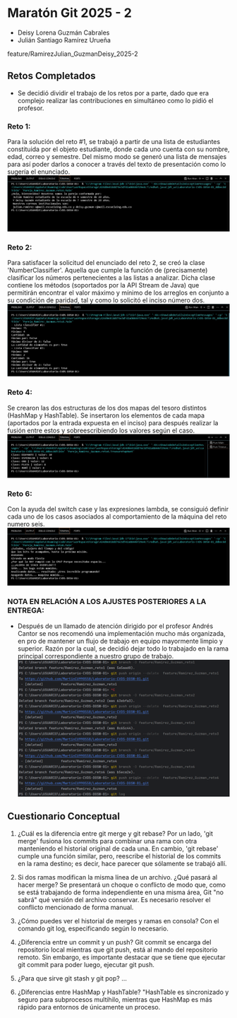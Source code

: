 # Maratón Git 2025 - 2

- Deisy Lorena Guzmán Cabrales
- Julián Santiago Ramírez Urueña

feature/RamirezJulian_GuzmanDeisy_2025-2

## Retos Completados

- Se decidió dividir el trabajo de los retos por a parte, dado
que era complejo realizar las contribuciones en simultáneo como
lo pidió el profesor. 

### Reto 1: 
Para la solución del reto #1, se trabajó a partir de una lista
de estudiantes constituida por el objeto estudiante, donde cada
uno cuenta con su nombre, edad, correo y semestre.
Del mismo modo se generó una lista de mensajes para así poder 
darlos a conocer a través del texto de presentación como lo sugería 
el enunciado.
![Evidencia Reto 1](RamirezGuzmanAssets/image-reto1.png)

### Reto 2:
Para satisfacer la solicitud del enunciado del reto 2, se creó la clase
'NumberClassifier'. Aquella que cumple la función de (precisamente) clasificar
los números pertenecientes a las listas a analizar. Dicha clase contiene los métodos
(soportados por la API Stream de Java) que permitirán encontrar el valor máximo y mínimo 
de los arreglos en conjunto a su condición de paridad, tal y como lo solicitó el inciso
número dos.
![Evidencia Reto 2](RamirezGuzmanAssets/image-reto2.png)

### Reto 4:
Se crearon las dos estructuras de los dos mapas del tesoro distintos (HashMap y HashTable). 
Se insertaron los elementos de cada mapa (aportados por la entrada expuesta en el inciso) para
después realizar la fusión entre estos y sobreescribiendo los valores según el caso.
![Evidencia Reto 4](RamirezGuzmanAssets/image-reto4.png)

### Reto 6:
Con la ayuda del switch case y las expresiones lambda, se consiguió definir cada uno de los casos
asociados al comportamiento de la máquina del reto numero seis. 
![Evidencia Reto 6](RamirezGuzmanAssets/image-reto6.png)

### NOTA EN RELACIÓN A LOS AJUSTES POSTERIORES A LA ENTREGA:

- Después de un llamado de atención dirigido por el profesor Andrés Cantor
se nos recomendó una implementación mucho más organizada, en pro de mantener un flujo
de trabajo en equipo mayormente limpio y superior.
Razón por la cual, se decidió dejar todo lo  trabajado en la rama principal correspondiente 
a nuestro grupo de trabajo.
![Evidencia eliminación de ramas (asociadas al reto 1, 2, 4 y 6)](RamirezGuzmanAssets/image-eliminacion-ramas.png)

## Cuestionario Conceptual

1. ¿Cuál es la diferencia entre git merge y git rebase?
Por un lado, 'git merge' fusiona los commits para combinar una rama 
con otra manteniendo el historial original de cada una. En cambio, 
'git rebase' cumple una función similar, pero, reescribe el historial 
de los commits en la rama destino; es decir, hace parecer que sólamente
se trabajó allí.

2. Si dos ramas modifican la misma línea de un archivo. ¿Qué pasará al hacer merge?
Se presentará un choque o conflicto de modo que, como se está trabajando 
de forma independiente en una misma área, Git "no sabrá" qué versión del 
archivo conservar. Es necesario resolver el conflicto mencionado de forma 
manual.

3. ¿Cómo puedes ver el historial de merges y ramas en consola?
Con el comando git log, especificando según lo necesario.

4. ¿Diferencia entre un commit y un push? 
Git commit se encarga del repositorio local mientras que git push, está al mando del 
repositorio remoto. Sin embargo, es importante destacar que se tiene que ejecutar git 
commit para poder luego, ejecutar git push.

5. ¿Para que sirve git stash y git pop?
...

6. ¿Diferencias entre HashMap y HashTable?
"HashTable es sincronizado y seguro para subprocesos multihilo, mientras que HashMap es 
más rápido para entornos de únicamente un proceso.